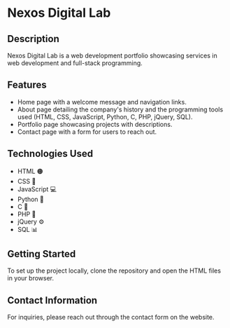 # Nexos Digital Lab

## Description
Nexos Digital Lab is a web development portfolio showcasing services in web development and full-stack programming.

## Features
- Home page with a welcome message and navigation links.
- About page detailing the company's history and the programming tools used (HTML, CSS, JavaScript, Python, C, PHP, jQuery, SQL).
- Portfolio page showcasing projects with descriptions.
- Contact page with a form for users to reach out.

## Technologies Used
- HTML 🟠
- CSS 🎨
- JavaScript 💻
- Python 🐍
- C 💾
- PHP 🐘
- jQuery ⚙️
- SQL 📊

## Getting Started
To set up the project locally, clone the repository and open the HTML files in your browser.

## Contact Information
For inquiries, please reach out through the contact form on the website.
